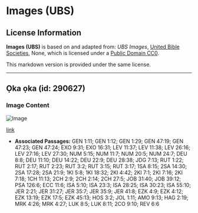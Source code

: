 # Images (UBS)

## License Information

**Images (UBS)** is based on and adapted from: _UBS Images_, [United Bible Societies](https://unitedbiblesocieties.org/), None, which is licensed under a [Public Domain CC0](https://creativecommons.org/public-domain/cc0/).

This markdown version is provided under the same license.



--------------------------------

## Ọka ọka (id: 290627)

### Image Content

![Image](https://cdn.aquifer.bible/aquifer-content/resources/Media/WEB-0057_barley_seeds.jpg)

[link](https://cdn.aquifer.bible/aquifer-content/resources/Media/WEB-0057_barley_seeds.jpg)

* **Associated Passages:** GEN 1:11; GEN 1:12; GEN 1:29; GEN 47:19; GEN 47:23; GEN 47:24; EXO 9:31; EXO 16:31; LEV 11:37; LEV 11:38; LEV 26:16; LEV 27:16; LEV 27:30; NUM 5:15; NUM 11:7; NUM 20:5; NUM 24:7; DEU 8:8; DEU 11:10; DEU 14:22; DEU 22:9; DEU 28:38; JDG 7:13; RUT 1:22; RUT 2:17; RUT 2:23; RUT 3:2; RUT 3:15; RUT 3:17; 1SA 8:15; 2SA 14:30; 2SA 17:28; 2SA 21:9; 1KI 5:8; 1KI 18:32; 2KI 4:42; 2KI 7:1; 2KI 7:16; 2KI 7:18; 1CH 11:13; 2CH 2:9; 2CH 2:14; 2CH 27:5; JOB 31:40; JOB 39:12; PSA 126:6; ECC 11:6; ISA 5:10; ISA 23:3; ISA 28:25; ISA 30:23; ISA 55:10; JER 2:21; JER 31:27; JER 35:7; JER 35:9; JER 41:8; EZK 4:9; EZK 4:12; EZK 13:19; EZK 17:5; EZK 45:13; HOS 3:2; JOL 1:11; AMO 9:13; HAG 2:19; MRK 4:26; MRK 4:27; LUK 8:5; LUK 8:11; 2CO 9:10; REV 6:6

